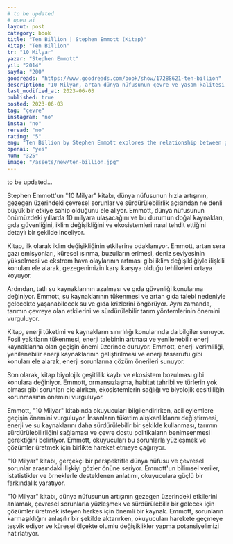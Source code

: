 ```yaml
---
# to be updated
# open ai
layout: post
category: book
title: "Ten Billion | Stephen Emmott (Kitap)"
kitap: "Ten Billion"
tr: "10 Milyar"
yazar: "Stephen Emmott"
yil: "2014"
sayfa: "200"
goodreads: "https://www.goodreads.com/book/show/17288621-ten-billion"
description: "10 Milyar, artan dünya nüfusunun çevre ve yaşam kalitesi üzerindeki etkisini konu ediniyor."
last_modified_at: 2023-06-03
published: true
posted: 2023-06-03
tag: "çevre"
instagram: "no"
insta: "no"
reread: "no"
rating: "5"
eng: "Ten Billion by Stephen Emmott explores the relationship between global population growth and environmental challenges, highlighting the urgent need for action to address climate change, water scarcity, energy consumption, food security, and biodiversity loss. It serves as a call to understand and address the complex issues facing our planet for a more sustainable future."
openai: "yes"
num: "325"
image: "/assets/new/ten-billion.jpg"
---
```


to be updated...

Stephen Emmott'un "10 Milyar" kitabı, dünya nüfusunun hızla artışının, gezegen üzerindeki çevresel sorunlar ve sürdürülebilirlik açısından ne denli büyük bir etkiye sahip olduğunu ele alıyor. Emmott, dünya nüfusunun önümüzdeki yıllarda 10 milyara ulaşacağını ve bu durumun doğal kaynakları, gıda güvenliğini, iklim değişikliğini ve ekosistemleri nasıl tehdit ettiğini detaylı bir şekilde inceliyor.

Kitap, ilk olarak iklim değişikliğinin etkilerine odaklanıyor. Emmott, artan sera gazı emisyonları, küresel ısınma, buzulların erimesi, deniz seviyesinin yükselmesi ve ekstrem hava olaylarının artması gibi iklim değişikliğiyle ilişkili konuları ele alarak, gezegenimizin karşı karşıya olduğu tehlikeleri ortaya koyuyor.

Ardından, tatlı su kaynaklarının azalması ve gıda güvenliği konularına değiniyor. Emmott, su kaynaklarının tükenmesi ve artan gıda talebi nedeniyle gelecekte yaşanabilecek su ve gıda krizlerini öngörüyor. Aynı zamanda, tarımın çevreye olan etkilerini ve sürdürülebilir tarım yöntemlerinin önemini vurguluyor.

Kitap, enerji tüketimi ve kaynakların sınırlılığı konularında da bilgiler sunuyor. Fosil yakıtların tükenmesi, enerji talebinin artması ve yenilenebilir enerji kaynaklarına olan geçişin önemi üzerinde duruyor. Emmott, enerji verimliliği, yenilenebilir enerji kaynaklarının geliştirilmesi ve enerji tasarrufu gibi konuları ele alarak, enerji sorunlarına çözüm önerileri sunuyor.

Son olarak, kitap biyolojik çeşitlilik kaybı ve ekosistem bozulması gibi konulara değiniyor. Emmott, ormansızlaşma, habitat tahribi ve türlerin yok olması gibi sorunları ele alırken, ekosistemlerin sağlığı ve biyolojik çeşitliliğin korunmasının önemini vurguluyor.

Emmott, "10 Milyar" kitabında okuyucuları bilgilendirirken, acil eylemlere geçişin önemini vurguluyor. İnsanların tüketim alışkanlıklarını değiştirmesi, enerji ve su kaynaklarını daha sürdürülebilir bir şekilde kullanması, tarımın sürdürülebilirliğini sağlaması ve çevre dostu politikaların benimsenmesi gerektiğini belirtiyor. Emmott, okuyucuları bu sorunlarla yüzleşmek ve çözümler üretmek için birlikte hareket etmeye çağırıyor.

"10 Milyar" kitabı, gerçekçi bir perspektifle dünya nüfusu ve çevresel sorunlar arasındaki ilişkiyi gözler önüne seriyor. Emmott'un bilimsel veriler, istatistikler ve örneklerle desteklenen anlatımı, okuyuculara güçlü bir farkındalık yaratıyor.

"10 Milyar" kitabı, dünya nüfusunun artışının gezegen üzerindeki etkilerini anlamak, çevresel sorunlarla yüzleşmek ve sürdürülebilir bir gelecek için çözümler üretmek isteyen herkes için önemli bir kaynak. Emmott, sorunların karmaşıklığını anlaşılır bir şekilde aktarırken, okuyucuları harekete geçmeye teşvik ediyor ve küresel ölçekte olumlu değişiklikler yapma potansiyelimizi hatırlatıyor.
